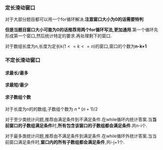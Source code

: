 ### 定长滑动窗口

对于大部分题目都可以用一个for循环解决.**注意窗口大小为0的话需要特判**

**但是当题目窗口大小可能为0的话推荐用两个for循环写法,更加通用**.第一个循环先形成第一个窗口,然后统计特定的要求.再处理剩下的窗口.

对于数组长度为n,长度为定长k$(1 <= k <= n)$的窗口,窗口的个数为**n-k+1**

### 不定长滑动窗口

#### 求最长/最多

#### 求最短/最少

#### 求子数组个数

对于长度为n的的数组,子数组个数为 $n*(n+1)/2$ 

 对于至少类统计问题,推荐由满足条件到不满足条件.在while循环内统计答案.当**当前窗口的子数组满足条件**时,**所有包含该窗口的子数组都会满足条件**.共n-i个.

对于最多类统计问题,推荐由不满足条件到满足条件.在while循环外统计答案.当当前窗口满足条件时,**窗口内的所有子数组都会满足条件**,共i-j+1个.